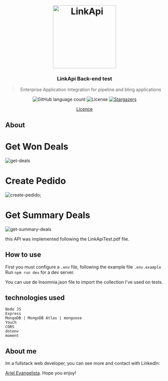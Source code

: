 <h1 align="center">
    <img alt="LinkApi" src="https://www.linkapi.solutions/uploads/2019/10/LinkApi-Logo-2019.png" width="200px" />
</h1>

<h3 align="center">
  LinkApi Back-end test
</h3>

<blockquote align="center">Enterprise Application Integration for pipeline and bling applications</blockquote>

<p align="center">
  <img alt="GitHub language count" src="https://img.shields.io/github/languages/count/GitArika/pipeline-bling-integration-api?color=%2304D361">

  <img alt="License" src="https://img.shields.io/badge/license-MIT-%2304D361">

  <a href="https://github.com/GitArika/pipeline-bling-integration-api/stargazers">
    <img alt="Stargazers" src="https://img.shields.io/github/stars/GitArika/pipeline-bling-integration-api?style=social">
  </a>
</p>

<p align="center">
  <a href="#memo-licença">Licence</a>
</p>

## About

# Get Won Deals
![get-deals](https://media.giphy.com/media/f9x3uInlXpXfB7Q7TQ/giphy.gif)

# Create Pedido
![create-pedido](https://media.giphy.com/media/kGuqzU2BcsZwSSLevF/giphy.gif);

# Get Summary Deals
![get-summary-deals](https://media.giphy.com/media/eKsOhZPIKXl4wyGvEl/giphy.gif)

this API was implemented following the LinkApiTest.pdf file.

## How to use

First you must configure a `.env` file, following the example file `.env.example`
Run `npm run dev` for a dev server.

You can use de Insomnia.json file to import the collection I've used on tests.

## technologies used

`Node JS`<br/>
`Express`<br/>
`MongoDB | MongoDB Atlas | mongoose`<br/>
`Youch`<br/>
`CORS`<br/>
`dotenv`<br/>
`moment`<br/>

## About me

Im a fullstack web developer, you can see more and contact with LinkedIn:

[Ariel Evangelista](https://www.linkedin.com/in/ariel-evangelista-a4677614b/). Hope you enjoy!
